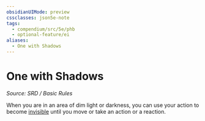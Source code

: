 ```yaml
---
obsidianUIMode: preview
cssclasses: json5e-note
tags:
  - compendium/src/5e/phb
  - optional-feature/ei
aliases:
  - One with Shadows
---
```

# One with Shadows
*Source: SRD / Basic Rules* 

When you are in an area of dim light or darkness, you can use your action to become [invisible](rules/conditions.md#invisible) until you move or take an action or a reaction.